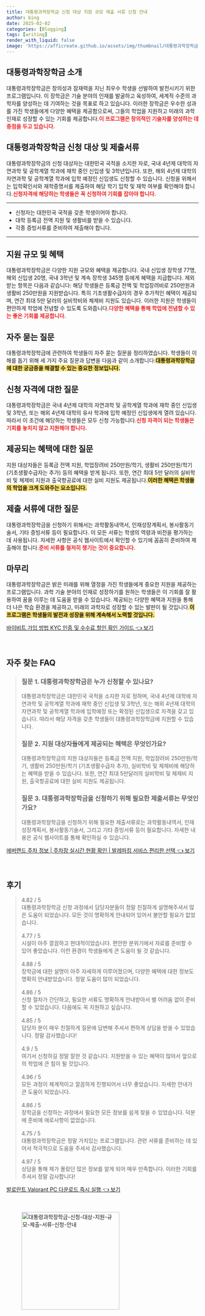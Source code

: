 ```yaml
---
title: 대통령과학장학금 신청 대상 지원 규모 제출 서류 신청 안내
author: bing
date: 2025-02-02
categories: [Blogging]
tags: [writing]
render_with_liquid: false
image: 'https://afficreate.github.io/assets/img/thumbnail/대통령과학장학금-신청-대상-지원-규모-제출-서류-신청-안내.webp'
---
```



<h2 id='대통령과학장학금_소개'>대통령과학장학금 소개</h2>

<p>대통령과학장학금은 창의성과 잠재력을 지닌 최우수 학생을 선발하여 발전시키기 위한 프로그램입니다. 이 장학금은 기술 분야의 인재를 발굴하고 육성하여, 세계적 수준의 과학자를 양성하는 데 기여하는 것을 목표로 하고 있습니다. 이러한 장학금은 우수한 성과를 가진 학생들에게 다양한 혜택을 제공함으로써, 그들의 학업을 지원하고 미래의 과학 인재로 성장할 수 있는 기회를 제공합니다.<b><span style="color: #ee2323;">이 프로그램은 창의적인 기술자를 양성하는 데 중점을 두고 있습니다.</span></b></p>

<h2 id='신청대상_및_서류'>대통령과학장학금 신청 대상 및 제출서류</h2>

<p>대통령과학장학금의 신청 대상자는 대한민국 국적을 소지한 자로, 국내 4년제 대학의 자연과학 및 공학계열 학과에 재학 중인 신입생 및 3학년입니다. 또한, 해외 4년제 대학의 자연과학 및 공학계열 학과에 입학 예정인 신입생도 신청할 수 있습니다. 신청을 위해서는 입학확인서와 재학증명서를 제출하여 해당 학기 입학 및 재학 여부를 확인해야 합니다.<b><span style="color: #ee2323;">신청자격에 해당하는 학생들은 꼭 신청하여 기회를 잡아야 합니다.</span></b></p>

<hr />

<ul>
    <li>신청자는 대한민국 국적을 갖춘 학생이어야 합니다.</li>
    <li>대학 등록금 전액 지원 및 생활비를 받을 수 있습니다.</li>
    <li>각종 증빙서류를 준비하여 제출해야 합니다.</li>
</ul>

<hr />

<h2 id='지원규모_및_혜택'>지원 규모 및 혜택</h2>

<p>대통령과학장학금은 다양한 지원 규모와 혜택을 제공합니다. 국내 신입생 장학생 77명, 해외 신입생 20명, 국내 3학년 및 계속 장학생 345명 등에게 혜택을 지급합니다. 제외받는 항목은 다음과 같습니다: 해당 학생들은 등록금 전액 및 학업장려비로 250만원과 생활비 250만원을 지원받습니다. 특히 기초생활수급자의 경우 추가적인 혜택이 제공되며, 연간 최대 5만 달러의 실비학비와 체제비 지원도 있습니다. 이러한 지원은 학생들이 편안하게 학업에 전념할 수 있도록 도와줍니다.<b><span style="color: #ee2323;">다양한 혜택을 통해 학업에 전념할 수 있는 좋은 기회를 제공합니다.</span></b></p>

<h2 id='자주_묻는_질문'>자주 묻는 질문</h2>

<p>대통령과학장학금에 관련하여 학생들이 자주 묻는 질문을 정리하였습니다. 학생들이 이해를 돕기 위해 세 가지 주요 질문과 답변을 다음과 같이 소개합니다:<b><span style="background-color: #ffe066;">대통령과학장학금에 대한 궁금증을 해결할 수 있는 중요한 정보입니다.</span></b></p>

<h2 id='신청_자격_질문'>신청 자격에 대한 질문</h2>

<p>대통령과학장학금은 국내 4년제 대학의 자연과학 및 공학계열 학과에 재학 중인 신입생 및 3학년, 또는 해외 4년제 대학의 유사 학과에 입학 예정인 신입생에게 열려 있습니다. 따라서 이 조건에 해당하는 학생들은 모두 신청 가능합니다.<b><span style="color: #ee2323;">신청 자격이 되는 학생들은 기회를 놓치지 않고 지원해야 합니다.</span></b></p>

<h2 id='혜택_질문'>제공되는 혜택에 대한 질문</h2>

<p>지원 대상자들은 등록금 전액 지원, 학업장려비 250만원/학기, 생활비 250만원/학기(기초생활수급자는 추가) 등의 혜택을 받게 됩니다. 또한, 연간 최대 5만 달러의 실비학비 및 체제비 지원과 출국항공료에 대한 실비 지원도 제공됩니다.<b><span style="background-color: #ffe066;">이러한 혜택은 학생들의 학업을 크게 도와주는 요소입니다.</span></b></p>

<h2 id='제출서류_질문'>제출 서류에 대한 질문</h2>

<p>대통령과학장학금을 신청하기 위해서는 과학활동내역서, 인재성장계획서, 봉사활동기술서, 기타 증빙서류 등이 필요합니다. 이 모든 서류는 학생의 역량과 비전을 평가하는 데 사용됩니다. 자세한 사항은 공식 웹사이트에서 확인할 수 있기에 꼼꼼히 준비하여 제출해야 합니다.<b><span style="color: #ee2323;">준비 서류를 철저히 챙기는 것이 중요합니다.</span></b></p>

<h2 id='마무리'>마무리</h2>

<p>대통령과학장학금은 밝은 미래를 위해 열정을 가진 학생들에게 중요한 지원을 제공하는 프로그램입니다. 과학 기술 분야의 인재로 성장하기를 원하는 학생들은 이 기회를 잘 활용하여 꿈을 이루는 데 도움을 받을 수 있습니다. 제공되는 다양한 혜택과 지원을 통해 더 나은 학습 환경을 제공하고, 미래의 과학자로 성장할 수 있는 발판이 될 것입니다.<b><span style="background-color: #ffe066;">이 프로그램은 학생들의 발전과 성장을 위해 계속해서 노력할 것입니다.</span></b></p>


<p><a class="click-button" title="바이비트 가입 방법 KYC 인증 및 수수료 할인 확인 가이드" href="https://afficreate.github.io/posts/%EB%B0%94%EC%9D%B4%EB%B9%84%ED%8A%B8-%EA%B0%80%EC%9E%85-%EB%B0%A9%EB%B2%95-KYC-%EC%9D%B8%EC%A6%9D-%EB%B0%8F-%EC%88%98%EC%88%98%EB%A3%8C-%ED%95%A0%EC%9D%B8-%ED%99%95%EC%9D%B8-%EA%B0%80%EC%9D%B4%EB%93%9C/" rel="dofollow">바이비트 가입 방법 KYC 인증 및 수수료 할인 확인 가이드 👈 보기</a></p><br>
<h2 id='자주_찾는_FAQ'>자주 찾는 FAQ</h2>
<div itemscope="" itemtype="https://schema.org/FAQPage"> 
<blockquote> 
<div itemscope="" itemprop="mainEntity" itemtype="https://schema.org/Question"> 
<h3 itemprop="name">질문 1. 대통령과학장학금은 누가 신청할 수 있나요?</h3> 
<div itemscope="" itemprop="acceptedAnswer" itemtype="https://schema.org/Answer"> 
<span itemprop="text"> 
<p>대통령과학장학금은 대한민국 국적을 소지한 자로 정하며, 국내 4년제 대학에 자연과학 및 공학계열 학과에 재학 중인 신입생 및 3학년, 또는 해외 4년제 대학의 자연과학 및 공학계열 학과에 입학예정 또는 확정된 신입생으로 자격을 갖고 있습니다. 따라서 해당 자격을 갖춘 학생들이 대통령과학장학금에 지원할 수 있습니다.</p> 
</span> 
</div> 
</div> 

<div itemscope="" itemprop="mainEntity" itemtype="https://schema.org/Question"> 
<h3 itemprop="name">질문 2. 지원 대상자들에게 제공되는 혜택은 무엇인가요?</h3> 
<div itemscope="" itemprop="acceptedAnswer" itemtype="https://schema.org/Answer"> 
<span itemprop="text"> 
<p>대통령과학장학금의 지원 대상자들은 등록금 전액 지원, 학업장려비 250만원/학기, 생활비 250만원/학기 (기초생활수급자 추가), 실비학비 및 체제비에 해당하는 혜택을 받을 수 있습니다. 또한, 연간 최대 5만달러의 실비학비 및 체제비 지원, 출국항공료에 대한 실비 지원도 제공됩니다.</p> 
</span> 
</div> 
</div> 

<div itemscope="" itemprop="mainEntity" itemtype="https://schema.org/Question"> 
<h3 itemprop="name">질문 3. 대통령과학장학금을 신청하기 위해 필요한 제출서류는 무엇인가요?</h3> 
<div itemscope="" itemprop="acceptedAnswer" itemtype="https://schema.org/Answer"> 
<span itemprop="text"> 
<p>대통령과학장학금을 신청하기 위해 필요한 제출서류로는 과학활동내역서, 인재성장계획서, 봉사활동기술서, 그리고 기타 증빙서류 등이 필요합니다. 자세한 내용은 공식 웹사이트를 통해 확인하실 수 있습니다.</p> 
</span> 
</div> 
</div> 
</blockquote> 
</div>
<p><a class="click-button" title="에버랜드 주차 정보 | 주차장 실시간 현황 확인 | 발레파킹 서비스 편리한 선택" href="https://afficreate.github.io/posts/%EC%97%90%EB%B2%84%EB%9E%9C%EB%93%9C-%EC%A3%BC%EC%B0%A8-%EC%A0%95%EB%B3%B4-%EC%A3%BC%EC%B0%A8%EC%9E%A5-%EC%8B%A4%EC%8B%9C%EA%B0%84-%ED%98%84%ED%99%A9-%ED%99%95%EC%9D%B8-%EB%B0%9C%EB%A0%88%ED%8C%8C%ED%82%B9-%EC%84%9C%EB%B9%84%EC%8A%A4-%ED%8E%B8%EB%A6%AC%ED%95%9C-%EC%84%A0%ED%83%9D/" rel="dofollow">에버랜드 주차 정보 | 주차장 실시간 현황 확인 | 발레파킹 서비스 편리한 선택 👈 보기</a></p><br>
<h2 id='후기'>후기</h2>
<div itemscope itemtype="https://schema.org/Product">
  <blockquote>
  <div itemprop="review" itemscope itemtype="https://schema.org/Review">
      <div itemprop="reviewRating" itemscope itemtype="https://schema.org/Rating"> <span itemprop="ratingValue">4.82</span> / <span itemprop="bestRating">5</span> </div>
      <span itemprop="reviewBody">대통령과학장학금 신청 과정에서 담당자분들이 정말 친절하게 설명해주셔서 많은 도움이 되었습니다. 모든 것이 명확하게 안내되어 있어서 불안할 필요가 없었습니다.</span>
  </div>
  <br>
  <div itemprop="review" itemscope itemtype="https://schema.org/Review">
      <div itemprop="reviewRating" itemscope itemtype="https://schema.org/Rating"> <span itemprop="ratingValue">4.77</span> / <span itemprop="bestRating">5</span> </div>
      <span itemprop="reviewBody">시설이 아주 깔끔하고 현대적이었습니다. 편안한 분위기에서 자료를 준비할 수 있어 좋았습니다. 이런 환경이 학생들에게 큰 도움이 될 것 같습니다.</span>
  </div>
  <br>
  <div itemprop="review" itemscope itemtype="https://schema.org/Review">
      <div itemprop="reviewRating" itemscope itemtype="https://schema.org/Rating"> <span itemprop="ratingValue">4.88</span> / <span itemprop="bestRating">5</span> </div>
      <span itemprop="reviewBody">장학금에 대한 설명이 아주 자세하게 이루어졌으며, 다양한 혜택에 대한 정보도 명확히 안내받았습니다. 정말 도움이 많이 되었습니다.</span>
  </div>
  <br>
  <div itemprop="review" itemscope itemtype="https://schema.org/Review">
      <div itemprop="reviewRating" itemscope itemtype="https://schema.org/Rating"> <span itemprop="ratingValue">4.86</span> / <span itemprop="bestRating">5</span> </div>
      <span itemprop="reviewBody">신청 절차가 간단하고, 필요한 서류도 명확하게 안내받아서 별 어려움 없이 준비할 수 있었습니다. 다음에도 꼭 지원하고 싶습니다.</span>
  </div>
  <br>
  <div itemprop="review" itemscope itemtype="https://schema.org/Review">
      <div itemprop="reviewRating" itemscope itemtype="https://schema.org/Rating"> <span itemprop="ratingValue">4.85</span> / <span itemprop="bestRating">5</span> </div>
      <span itemprop="reviewBody">담당자 분이 매우 친절하게 질문에 답변해 주셔서 편하게 상담을 받을 수 있었습니다. 정말 감사했습니다!</span>
  </div>
  <br>
  <div itemprop="review" itemscope itemtype="https://schema.org/Review">
      <div itemprop="reviewRating" itemscope itemtype="https://schema.org/Rating"> <span itemprop="ratingValue">4.9</span> / <span itemprop="bestRating">5</span> </div>
      <span itemprop="reviewBody">여기서 신청하길 정말 잘한 것 같습니다. 지원받을 수 있는 혜택이 많아서 앞으로의 학업에 큰 힘이 될 것입니다.</span>
  </div>
  <br>
  <div itemprop="review" itemscope itemtype="https://schema.org/Review">
      <div itemprop="reviewRating" itemscope itemtype="https://schema.org/Rating"> <span itemprop="ratingValue">4.96</span> / <span itemprop="bestRating">5</span> </div>
      <span itemprop="reviewBody">모든 과정이 체계적이고 깔끔하게 진행되어서 너무 좋았습니다. 자세한 안내가 큰 도움이 되었습니다.</span>
  </div>
  <br>
  <div itemprop="review" itemscope itemtype="https://schema.org/Review">
      <div itemprop="reviewRating" itemscope itemtype="https://schema.org/Rating"> <span itemprop="ratingValue">4.86</span> / <span itemprop="bestRating">5</span> </div>
      <span itemprop="reviewBody">장학금을 신청하는 과정에서 필요한 모든 정보를 쉽게 찾을 수 있었습니다. 덕분에 준비에 애로사항이 없었습니다.</span>
  </div>
  <br>
  <div itemprop="review" itemscope itemtype="https://schema.org/Review">
      <div itemprop="reviewRating" itemscope itemtype="https://schema.org/Rating"> <span itemprop="ratingValue">4.75</span> / <span itemprop="bestRating">5</span> </div>
      <span itemprop="reviewBody">대통령과학장학금은 정말 가치있는 프로그램입니다. 관련 서류를 준비하는 데 있어서 적극적으로 도움을 주셔서 감사했습니다.</span>
  </div>
  <br>
  <div itemprop="review" itemscope itemtype="https://schema.org/Review">
      <div itemprop="reviewRating" itemscope itemtype="https://schema.org/Rating"> <span itemprop="ratingValue">4.97</span> / <span itemprop="bestRating">5</span> </div>
      <span itemprop="reviewBody">상담을 통해 제가 몰랐던 많은 정보를 알게 되어 매우 만족합니다. 이러한 기회를 주셔서 정말 감사합니다!</span>
  </div>
  </blockquote>
</div>
<p><a class="click-button" title="발로란트 Valorant PC 다운로드 즉시 실행" href="https://afficreate.github.io/posts/%EB%B0%9C%EB%A1%9C%EB%9E%80%ED%8A%B8-Valorant-PC-%EB%8B%A4%EC%9A%B4%EB%A1%9C%EB%93%9C-%EC%A6%89%EC%8B%9C-%EC%8B%A4%ED%96%89/" rel="dofollow">발로란트 Valorant PC 다운로드 즉시 실행 👈 보기</a></p><br>
<figure class="image"><img src="https://afficreate.github.io/assets/img/thumbnail/대통령과학장학금-신청-대상-지원-규모-제출-서류-신청-안내.webp" alt="대통령과학장학금-신청-대상-지원-규모-제출-서류-신청-안내" width="256" height="256"></figure>